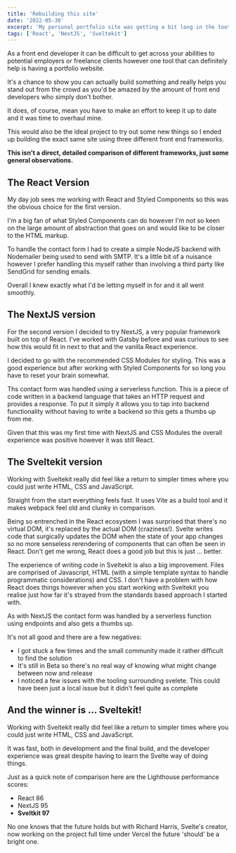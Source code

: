 ```yaml
---
title: 'Rebuilding this site'
date: '2022-05-30'
excerpt: 'My personal portfolio site was getting a bit long in the tooth so it was time for a change and to learn some new things along the way.'
tags: ['React', 'NextJS', 'Sveltekit']
---
```


As a front end developer it can be difficult to get across your abilities to potential employers or freelance clients however one tool that can definitely help is having a portfolio website.

It's a chance to show you can actually build something and really helps you stand out from the crowd as you'd be amazed by the amount of front end developers who simply don't bother.

It does, of course, mean you have to make an effort to keep it up to date and it was time to overhaul mine.

This would also be the ideal project to try out some new things so I ended up building the exact same site using three different front end frameworks.

**This isn't a direct, detailed comparison of different frameworks, just some general observations.**

## The React Version

My day job sees me working with React and Styled Components so this was the obvious choice for the first version.

I'm a big fan of what Styled Components can do however I'm not so keen on the large amount of abstraction that goes on and would like to be closer to the HTML markup.

To handle the contact form I had to create a simple NodeJS backend with Nodemailer being used to send with SMTP. It's a little bit of a nuisance however I prefer handling this myself rather than involving a third party like SendGrid for sending emails.

Overall I knew exactly what I'd be letting myself in for and it all went smoothly.

## The NextJS version

For the second version I decided to try NextJS, a very popular framework built on top of React. I've worked with Gatsby before and was curious to see how this would fit in next to that and the vanilla React experience.

I decided to go with the recommended CSS Modules for styling. This was a good experience but after working with Styled Components for so long you have to reset your brain somewhat.

Ths contact form was handled using a serverless function. This is a piece of code written in a backend language that takes an HTTP request and provides a response. To put it simply it allows you to tap into backend functionality without having to write a backend so this gets a thumbs up from me.

Given that this was my first time with NextJS and CSS Modules the overall experience was positive however it was still React.

## The Sveltekit version

Working with Sveltekit really did feel like a return to simpler times where you could just write HTML, CSS and JavaScript.

Straight from the start everything feels fast. It uses Vite as a build tool and it makes webpack feel old and clunky in comparison.

Being so entrenched in the React ecosystem I was surprised that there's no virtual DOM, it's replaced by the actual DOM (craziness!). Svelte writes code that surgically updates the DOM when the state of your app changes so no more senseless rerendering of components that can often be seen in React. Don't get me wrong, React does a good job but this is just … better.

The experience of writing code in Sveltekit is also a big improvement. Files are comprised of Javascript, HTML (with a simple template syntax to handle programmatic considerations) and CSS. I don't have a problem with how React does things however when you start working with Sveltekit you realise just how far it's strayed from the standards based approach I started with.

As with NextJS the contact form was handled by a serverless function using endpoints and also gets a thumbs up.

It's not all good and there are a few negatives:

- I got stuck a few times and the small community made it rather difficult to find the solution
- It's still in Beta so there's no real way of knowing what might change between now and release
- I noticed a few issues with the tooling surrounding svelete. This could have been just a local issue but it didn't feel quite as complete

## And the winner is ... Sveltekit!

Working with Sveltekit really did feel like a return to simpler times where you could just write HTML, CSS and JavaScript.

It was fast, both in development and the final build, and the developer experience was great despite having to learn the Svelte way of doing things.

Just as a quick note of comparison here are the Lighthouse performance scores:

- React 86
- NextJS 95
- **Sveltkit 97**

No one knows that the future holds but with Richard Harris, Svelte's creator, now working on the project full time under Vercel the future 'should' be a bright one.
